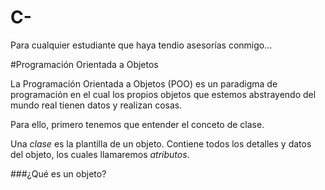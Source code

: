 # C-
Para cualquier estudiante que haya tendio asesorías conmigo...



#Programación Orientada a Objetos

La Programación Orientada a Objetos (POO) es un paradigma de programación en el cual los propios objetos que estemos abstrayendo del mundo real tienen datos y realizan cosas.

Para ello, primero tenemos que entender el conceto de clase.

Una *clase* es la plantilla de un objeto. Contiene todos los detalles y datos del objeto, los cuales llamaremos *atributos*. 

###¿Qué es un objeto?
